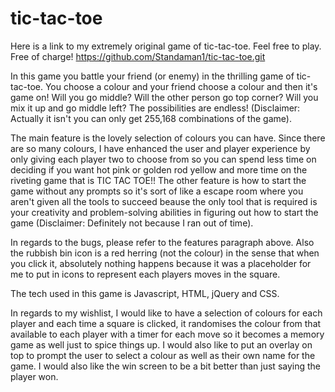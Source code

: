 # tic-tac-toe

Here is a link to my extremely original game of tic-tac-toe. Feel free to play. Free of charge!
https://github.com/Standaman1/tic-tac-toe.git

In this game you battle your friend (or enemy) in the thrilling game of tic-tac-toe. You choose a colour and your friend choose a colour and then it's game on!
Will you go middle? Will the other person go top corner? Will you mix it up and go middle left? The possibilities are endless! (Disclaimer: Actually it isn't you can only get 255,168 combinations of the game).

The main feature is the lovely selection of colours you can have. Since there are so many colours, I have enhanced the user and player experience by only giving each player two to choose from so you can spend less time on deciding if you want hot pink or golden rod yellow and more time on the riveting game that is TIC TAC TOE!! The other feature is how to start the game without any prompts so it's sort of like a escape room where you aren't given all the tools to succeed beause the only tool that is required is your creativity and problem-solving abilities in figuring out how to start the game (Disclaimer: Definitely not because I ran out of time). 

In regards to the bugs, please refer to the features paragraph above. Also the rubbish bin icon is a red herring (not the colour) in the sense that when you click it, absolutely nothing happens because it was a placeholder for me to put in icons to represent each players moves in the square.

The tech used in this game is Javascript, HTML, jQuery and CSS. 

In regards to my wishlist, I would like to have a selection of colours for each player and each time a square is clicked, it randomises the colour from that available to each player with a timer for each move so it becomes a memory game as well just to spice things up. I would also like to put an overlay on top to prompt the user to select a colour as well as their own name for the game. I would also like the win screen to be a bit better than just saying the player won.




